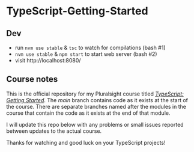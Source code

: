 # TypeScript-Getting-Started

## Dev

- run `nvm use stable` & `tsc` to watch for compilations (bash #1)
- `nvm use stable` & `npm start` to start web server (bash #2)
- visit http://localhost:8080/ 

## Course notes

This is the official repository for my Pluralsight course titled [*TypeScript: Getting Started*](https://app.pluralsight.com/library/courses/typescript-getting-started/table-of-contents). 
The *main* branch contains code as it 
exists at the start of the course. There are separate branches named after the modules in the course that contain the code as it 
exists at the end of that module.

I will update this repo below with any problems or small issues reported between updates to the actual course.

Thanks for watching and good luck on your TypeScript projects!

